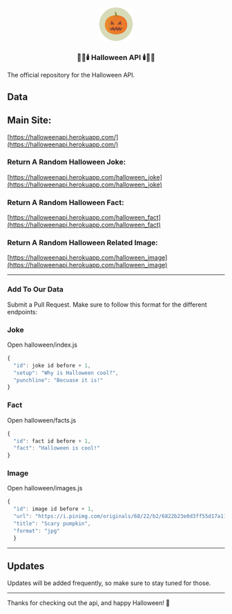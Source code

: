 <p align="center">
  <a href="https://github.com/github_username/repo_name">
    <img src="assets/halloweenAPI.png" alt="Logo" width="80" height="80">
  </a>
  <h3 align="center">🎃👻🕯️ Halloween API 🕯️👻🎃</h3>
  

The official repository for the Halloween API.

## Data

## Main Site:
[https://halloweenapi.herokuapp.com/](https://halloweenapi.herokuapp.com/)

### Return A Random Halloween Joke:
[https://halloweenapi.herokuapp.com/halloween_joke](https://halloweenapi.herokuapp.com/halloween_joke)


### Return A Random Halloween Fact:
[https://halloweenapi.herokuapp.com/halloween_fact](https://halloweenapi.herokuapp.com/halloween_fact)


### Return A Random Halloween Related Image:

[https://halloweenapi.herokuapp.com/halloween_image](https://halloweenapi.herokuapp.com/halloween_image)

***


### Add To Our Data

Submit a Pull Request. Make sure to follow this format for the different endpoints:

### Joke

Open halloween/index.js

```javascript
{
  "id": joke id before + 1,
  "setup": "Why is Halloween cool?",
  "punchline": "Becuase it is!"
}
```

### Fact

Open halloween/facts.js

```javascript
{
  "id": fact id before + 1,
  "fact": "Halloween is cool!"
}
```

### Image

Open halloween/images.js
```javascript
{
  "id": image id before + 1,
  "url": "https://i.pinimg.com/originals/68/22/b2/6822b23e0d3ff55d17a11fef0381a42c.jpg",
  "title": "Scary pumpkin",
  "format": "jpg"
  }
```

***

## Updates

Updates will be added frequently, so make sure to stay tuned for those.

***

Thanks for checking out the api, and happy Halloween! 🎃
